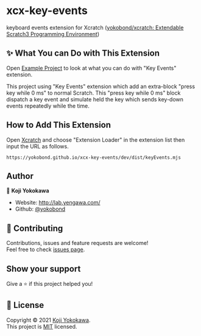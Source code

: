# xcx-key-events
keyboard events extension for Xcratch ([yokobond/xcratch: Extendable Scratch3 Programming Environment](https://github.com/yokobond/xcratch/))

## ✨ What You can Do with This Extension

Open [Example Project](https://xcratch.github.io/editor/#https://yokobond.github.io/xcx-key-events/examples/keyEvents.sb3) to look at what you can do with "Key Events" extension. 

This project using "Key Events" extension which add an extra-block "press key while 0 ms" to normal Scratch. This "press key while 0 ms" block dispatch a key event and simulate held the key which sends key-down events repeatedly while the time.

## How to Add This Extension

Open [Xcratch](https://github.com/yokobond/xcratch/) and choose "Extension Loader" in the extension list then input the URL as follows. 

```
https://yokobond.github.io/xcx-key-events/dev/dist/keyEvents.mjs
```

## Author

👤 **Koji Yokokawa**

* Website: http://lab.yengawa.com/
* Github: [@yokobond](https://github.com/yokobond)

## 🤝 Contributing

Contributions, issues and feature requests are welcome!<br />Feel free to check [issues page](https://github.com/yokobond/xcx-key-events/issues). 
## Show your support

Give a ⭐️ if this project helped you!


## 📝 License

Copyright © 2021 [Koji Yokokawa](https://github.com/yokobond).<br />
This project is [MIT](https://github.com/yokobond/xcx-key-events/blob/master/LICENSE) licensed.
